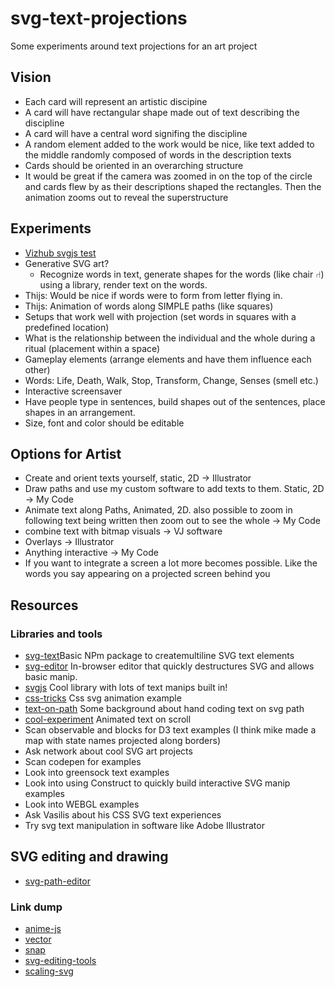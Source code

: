 # svg-text-projections
Some experiments around text projections for an art project

## Vision
- Each card will represent an artistic discipine
- A card will have rectangular shape made out of text describing the discipline
- A card will have a central word signifing the discipline
- A random element added to the work would be nice, like text added to the middle randomly composed of words in the description texts
- Cards should be oriented in an overarching structure
- It would be great if the camera was zoomed in on the top of the circle and cards flew by as their descriptions shaped the rectangles. Then the animation zooms out to reveal the superstructure

## Experiments
- [Vizhub svgjs test](https://vizhub.com/Razpudding/86bd2b28c4034086a4112794a57e66f7?edit=files&file=index.html)
- Generative SVG art?
    + Recognize words in text, generate shapes for the words (like chair ⑁) using a library, render text on the words.
- Thijs: Would be nice if words were to form from letter flying in.
- Thijs: Animation of words along SIMPLE paths (like squares)
- Setups that work well with projection (set words in squares with a predefined location)
- What is the relationship between the individual and the whole during a ritual (placement within a space)
- Gameplay elements (arrange elements and have them influence each other)
- Words: Life, Death, Walk, Stop, Transform, Change, Senses (smell etc.)
- Interactive screensaver
- Have people type in sentences, build shapes out of the sentences, place shapes in an arrangement.
- Size, font and color should be editable

## Options for Artist
- Create and orient texts yourself, static, 2D -> Illustrator
- Draw paths and use my custom software to add texts to them. Static, 2D -> My Code
- Animate text along Paths, Animated, 2D. also possible to zoom in following text being written then zoom out to see the whole -> My Code
- combine text with bitmap visuals -> VJ software
- Overlays -> Illustrator
- Anything interactive -> My Code
- If you want to integrate a screen a lot more becomes possible. Like the words you say appearing on a projected screen behind you

## Resources

### Libraries and tools
- [svg-text](https://github.com/dowjones/svg-text)Basic NPm package to createmultiline SVG text elements
- [svg-editor](https://experiments.withgoogle.com/svg-editor) In-browser editor that quickly destructures SVG and allows basic manip.
- [svgjs](https://svgjs.com/docs/3.0/) Cool library with lots of text manips built in!
- [css-tricks](https://css-tricks.com/how-to-animate-text-with-svg-and-css/) Css svg animation example 
- [text-on-path](https://vanseodesign.com/web-design/svg-text-on-pathpart-2/) Some background about hand coding text on svg path
- [cool-experiment](https://tympanus.net/codrops/2020/02/26/animating-svg-text-on-a-path/) Animated text on scroll
- Scan observable and blocks for D3 text examples (I think mike made a map with state names projected along borders)
- Ask network about cool SVG art projects
- Scan codepen for examples
- Look into greensock text examples
- Look into using Construct to quickly build interactive SVG manip examples
- Look into WEBGL examples
- Ask Vasilis about his CSS SVG text experiences
- Try svg text manipulation in software like Adobe Illustrator

## SVG editing and drawing
- [svg-path-editor](https://yqnn.github.io/svg-path-editor/)

### Link dump
- [anime-js](https://animejs.com/)
- [vector](https://vectr.com/)
- [snap](http://snapsvg.io/)
- [svg-editing-tools](https://css-tricks.com/tools-visualize-edit-svg-paths-kinda/)
- [scaling-svg](https://css-tricks.com/scale-svg/)